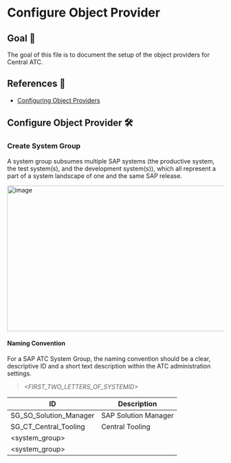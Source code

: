 
# Configure Object Provider

## Goal 🎯

The goal of this file is to document the setup of the object providers for Central ATC.

## References 📝
- [Configuring Object Providers](https://help.sap.com/docs/ABAP_PLATFORM_NEW/ba879a6e2ea04d9bb94c7ccd7cdac446/f0507b09b1a64029a88ff994cae03aac.html?locale=en-US)

## Configure Object Provider 🛠️

### Create System Group
A system group subsumes multiple SAP systems (the productive system, the test system(s), and the development system(s)), which all represent a part of a system landscape of one and the same SAP release.

<img width="1101" height="338" alt="image" src="https://github.com/user-attachments/assets/a9d51828-6fa1-4112-89e8-547f91c1c850" />

#### Naming Convention
For a SAP ATC System Group, the naming convention should be a clear, descriptive ID and a short text description within the ATC administration settings.
> <SG>_<FIRST_TWO_LETTERS_OF_SYSTEMID>_<DESCRIPTION>



| ID      | Description                              |
|---------|------------------------------------------|
| SG_SO_Solution_Manager  | SAP Solution Manager      |
| SG_CT_Central_Tooling | Central Tooling      |
| <system_group> | <description>        |
| <system_group> | <description>        |
